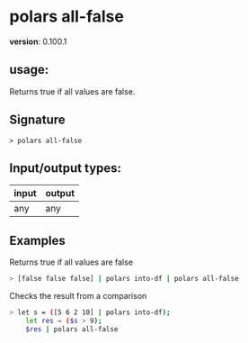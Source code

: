 # polars all-false

**version**: 0.100.1

## **usage**:

Returns true if all values are false.

## Signature

`> polars all-false `

## Input/output types:

| input | output |
| ----- | ------ |
| any   | any    |

## Examples

Returns true if all values are false

```bash
> [false false false] | polars into-df | polars all-false
```

Checks the result from a comparison

```bash
> let s = ([5 6 2 10] | polars into-df);
    let res = ($s > 9);
    $res | polars all-false
```
